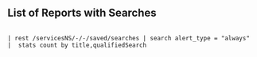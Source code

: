## List of Reports with Searches

```spl

| rest /servicesNS/-/-/saved/searches | search alert_type = "always" 
|  stats count by title,qualifiedSearch

```
